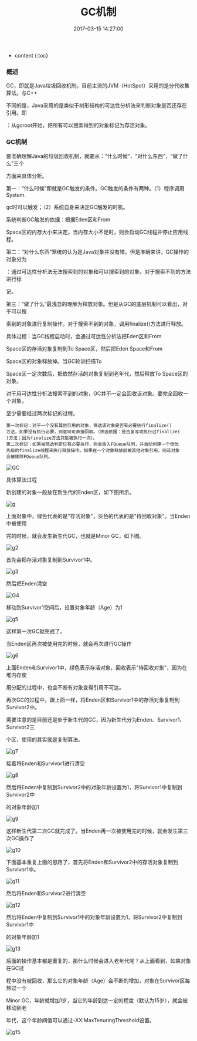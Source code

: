 ﻿---
layout: post
title:  "GC机制"
date:   2017-03-15 14:27:00
categories: java
excerpt:  GC机制
---

* content
{:toc}




### 概述

GC，即就是Java垃圾回收机制。目前主流的JVM（HotSpot）采用的是分代收集算法。与C++

不同的是，Java采用的是类似于树形结构的可达性分析法来判断对象是否还存在引用。即

：从gcroot开始，把所有可以搜索得到的对象标记为存活对象。

### GC机制

要准确理解Java的垃圾回收机制，就要从：“什么时候”，“对什么东西”，“做了什么”三个

方面来具体分析。

第一：“什么时候”即就是GC触发的条件。GC触发的条件有两种。（1）程序调用System.

gc时可以触发；（2）系统自身来决定GC触发的时机。

系统判断GC触发的依据：根据Eden区和From 

Space区的内存大小来决定。当内存大小不足时，则会启动GC线程并停止应用线程。

第二：“对什么东西”笼统的认为是Java对象并没有错。但是准确来讲，GC操作的对象分为

：通过可达性分析法无法搜索到的对象和可以搜索到的对象。对于搜索不到的方法进行标

记。

第三：“做了什么”最浅显的理解为释放对象。但是从GC的底层机制可以看出，对于可以搜

索到的对象进行复制操作，对于搜索不到的对象，调用finalize()方法进行释放。

具体过程：当GC线程启动时，会通过可达性分析法把Eden区和From 

Space区的存活对象复制到To Space区，然后把Eden Space和From 

Space区的对象释放掉。当GC轮训扫描To 

Space区一定次数后，把依然存活的对象复制到老年代，然后释放To Space区的对象。

对于用可达性分析法搜索不到的对象，GC并不一定会回收该对象。要完全回收一个对象，

至少需要经过两次标记的过程。

    第一次标记：对于一个没有其他引用的对象，筛选该对象是否有必要执行finalize()
    方法，如果没有执行必要，则意味可直接回收。（筛选依据：是否复写或执行过finalize(
    )方法；因为finalize方法只能被执行一次）。
    第二次标记：如果被筛选判定位有必要执行，则会放入FQueue队列，并自动创建一个低优
    先级的finalize线程来执行释放操作。如果在一个对象释放前被其他对象引用，则该对象
    会被移除FQueue队列。

![GC](http://i66.tinypic.com/21n1qu9.jpg)


具体算法过程

新创建的对象一般放在新生代的Enden区，如下图所示。

![g](http://i66.tinypic.com/29pvmfm.jpg)

上面对象中，绿色代表的是"存活对象"，灰色的代表的是"待回收对象"。当Enden中被使用

完的时候，就会发生新生代GC，也就是Minor GC，如下图。

![g2](http://i68.tinypic.com/6gx5cg.jpg)


首先会把存活对象复制到Survivor1中。


![g3](http://i64.tinypic.com/2dkl47m.jpg)

然后把Enden清空

![G4](http://i67.tinypic.com/2zszqes.jpg)

移动到Survivor1空间后，设置对象年龄（Age）为1

![g5](http://i66.tinypic.com/1z1633d.jpg)

这样第一次GC就完成了。


当Enden区再次被使用完的时候，就会再次进行GC操作


![g6](http://i67.tinypic.com/vdl5li.jpg)

上面Enden和Survivor1中，绿色表示存活对象，回收表示"待回收对象"，因为在堆内存使

用分配的过程中，也会不断有对象变得引用不可达。

再次GC的过程中，跟上面一样，将Enden区和Survivor1中的存活对象复制到Survivor2中。

需要注意的是目前还是处于新生代的GC，因为新生代分为Enden、Survivor1、Survivor2三

个区，使用的其实就是复制算法。

![g7](http://i64.tinypic.com/zssp00.jpg)

接着将Enden和Survivor1进行清空

![g8](http://i64.tinypic.com/5po3gh.jpg)

然后将Enden中复制到Survivor2中的对象年龄设置为1，将Survivor1中复制到Survivor2中

的对象年龄加1

![g9](http://i63.tinypic.com/54hn2v.jpg)

这样新生代第二次GC就完成了。当Enden再一次被使用完的时候，就会发生第三次GC操作了

![g10](http://i68.tinypic.com/w6yrr5.jpg)

下面基本重复上面的思路了，首先将Enden和Survivor2中的存活对象复制到Survivor1中。


![g11](http://i67.tinypic.com/6gaf08.jpg)

然后将Enden和Survivor2进行清空


![g12](http://i67.tinypic.com/j64axj.jpg)

然后将Enden中复制到Survivor1中的对象年龄设置为1，将Survivor2中复制到Survivor1中

的对象年龄加1

![g13](http://i65.tinypic.com/vsnofb.jpg)

后面的操作基本都是重复的，那什么时候会进入老年代呢？从上面看到，如果对象在GC过

程中没有被回收，那么它的对象年龄（Age）会不断的增加，对象在Survivor区每熬过一个

Minor GC，年龄就增加1岁，当它的年龄到达一定的程度（默认为15岁），就会被移动到老

年代，这个年龄阀值可以通过-XX:MaxTenuringThreshold设置。

![g15](http://i64.tinypic.com/30di1hw.jpg)


